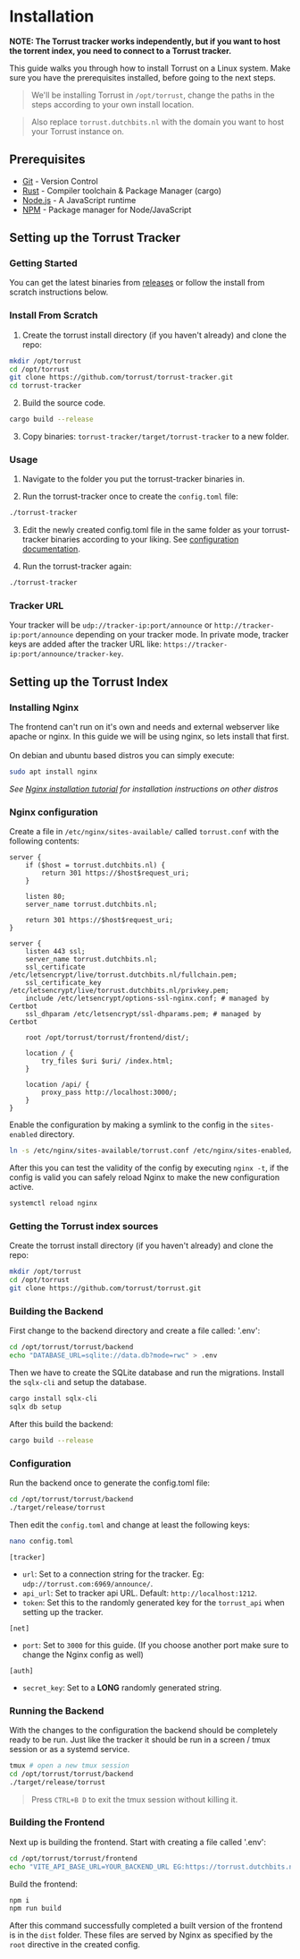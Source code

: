 # Installation
__NOTE: The Torrust tracker works independently, but if you want to host the torrent index, you need to connect to a Torrust tracker.__

This guide walks you through how to install Torrust on a Linux system. Make sure you have the prerequisites installed, before going to the next steps.
> We'll be installing Torrust in `/opt/torrust`, change the paths in the steps according to your own install location.

> Also replace `torrust.dutchbits.nl` with the domain you want to host your Torrust instance on.

## Prerequisites
- [Git](https://git-scm.com) - Version Control
- [Rust](https://www.rust-lang.org/) - Compiler toolchain & Package Manager (cargo)
- [Node.js](https://nodejs.org/en/) - A JavaScript runtime
- [NPM](https://www.npmjs.com/) - Package manager for Node/JavaScript


## Setting up the Torrust Tracker
### Getting Started
You can get the latest binaries from [releases](https://github.com/torrust/torrust-tracker/releases) or follow the install from scratch instructions below.

### Install From Scratch
1. Create the torrust install directory (if you haven't already) and clone the repo:
```bash
mkdir /opt/torrust
cd /opt/torrust
git clone https://github.com/torrust/torrust-tracker.git
cd torrust-tracker
```

2. Build the source code.
```bash
cargo build --release
```

3. Copy binaries: `torrust-tracker/target/torrust-tracker` to a new folder.

### Usage
1. Navigate to the folder you put the torrust-tracker binaries in.


2. Run the torrust-tracker once to create the `config.toml` file:
```bash
./torrust-tracker
```


3. Edit the newly created config.toml file in the same folder as your torrust-tracker binaries according to your liking. See [configuration documentation](https://torrust.com/torrust-tracker/config/).


4. Run the torrust-tracker again:
```bash
./torrust-tracker
```

### Tracker URL
Your tracker will be `udp://tracker-ip:port/announce` or `http://tracker-ip:port/announce` depending on your tracker mode.
In private mode, tracker keys are added after the tracker URL like: `https://tracker-ip:port/announce/tracker-key`.


## Setting up the Torrust Index
### Installing Nginx
The frontend can't run on it's own and needs and external webserver like apache or nginx.
In this guide we will be using nginx, so lets install that first.
<br><br>
On debian and ubuntu based distros you can simply execute:
```bash
sudo apt install nginx
```
_See [Nginx installation tutorial](https://www.nginx.com/resources/wiki/start/topics/tutorials/install/) for installation instructions on other distros_

### Nginx configuration
Create a file in `/etc/nginx/sites-available/` called `torrust.conf` with the following contents:
```nginx
server {
    if ($host = torrust.dutchbits.nl) {
        return 301 https://$host$request_uri;
    }

    listen 80;
    server_name torrust.dutchbits.nl;

    return 301 https://$host$request_uri;
}

server {
    listen 443 ssl;
    server_name torrust.dutchbits.nl;
    ssl_certificate /etc/letsencrypt/live/torrust.dutchbits.nl/fullchain.pem;
    ssl_certificate_key /etc/letsencrypt/live/torrust.dutchbits.nl/privkey.pem;
    include /etc/letsencrypt/options-ssl-nginx.conf; # managed by Certbot
    ssl_dhparam /etc/letsencrypt/ssl-dhparams.pem; # managed by Certbot

    root /opt/torrust/torrust/frontend/dist/;

    location / {
        try_files $uri $uri/ /index.html;
    }

    location /api/ {
        proxy_pass http://localhost:3000/;
    }
}
```
Enable the configuration by making a symlink to the config in the `sites-enabled` directory.
```bash
ln -s /etc/nginx/sites-available/torrust.conf /etc/nginx/sites-enabled/
```

After this you can test the validity of the config by executing `nginx -t`,
if the config is valid you can safely reload Nginx to make the new configuration active.
```bash
systemctl reload nginx
```

### Getting the Torrust index sources
Create the torrust install directory (if you haven't already) and clone the repo:
```bash
mkdir /opt/torrust
cd /opt/torrust
git clone https://github.com/torrust/torrust.git
```

### Building the Backend
First change to the backend directory and create a file called: '.env':
```bash
cd /opt/torrust/torrust/backend
echo "DATABASE_URL=sqlite://data.db?mode=rwc" > .env
```

Then we have to create the SQLite database and run the migrations. Install the `sqlx-cli` and setup the database.
```bash
cargo install sqlx-cli
sqlx db setup
```

After this build the backend:
```bash
cargo build --release
```

### Configuration
Run the backend once to generate the config.toml file:
```bash
cd /opt/torrust/torrust/backend
./target/release/torrust
```

Then edit the `config.toml` and change at least the following keys:

```bash
nano config.toml
```

`[tracker]`

- `url`: Set to a connection string for the tracker. Eg: `udp://torrust.com:6969/announce/`. 
- `api_url`: Set to tracker api URL. Default: `http://localhost:1212`.
- `token`: Set this to the randomly generated key for the `torrust_api` when setting up the tracker.

`[net]`

- `port`: Set to `3000` for this guide. (If you choose another port make sure to change the Nginx config as well)

`[auth]`

- `secret_key`: Set to a __LONG__ randomly generated string.

### Running the Backend
With the changes to the configuration the backend should be completely ready to be run.
Just like the tracker it should be run in a screen / tmux session or as a systemd service.

```bash
tmux # open a new tmux session
cd /opt/torrust/torrust/backend
./target/release/torrust
```
> Press `CTRL+B D` to exit the tmux session without killing it.

### Building the Frontend
Next up is building the frontend. Start with creating a file called '.env':
```bash
cd /opt/torrust/torrust/frontend
echo "VITE_API_BASE_URL=YOUR_BACKEND_URL EG:https://torrust.dutchbits.nl/api" > .env
```

Build the frontend:
```bash
npm i
npm run build
```
After this command successfully completed a built version of the frontend is in the `dist` folder.
These files are served by Nginx as specified by the `root` directive in the created config.

